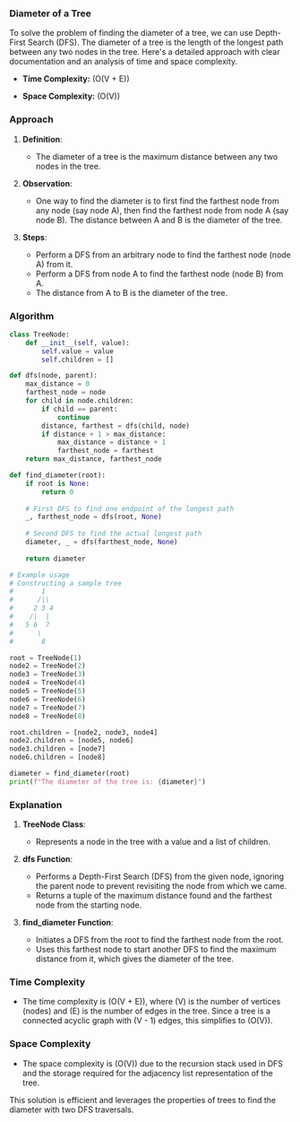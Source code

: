 ### Diameter of a Tree

To solve the problem of finding the diameter of a tree, we can use Depth-First Search (DFS). The diameter of a tree is the length of the longest path between any two nodes in the tree. Here's a detailed approach with clear documentation and an analysis of time and space complexity.

- **Time Complexity:** \(O(V + E)\)

- **Space Complexity:** \(O(V)\)

### Approach

1. **Definition**:
   - The diameter of a tree is the maximum distance between any two nodes in the tree.

2. **Observation**:
   - One way to find the diameter is to first find the farthest node from any node (say node A), then find the farthest node from node A (say node B). The distance between A and B is the diameter of the tree.

3. **Steps**:
   - Perform a DFS from an arbitrary node to find the farthest node (node A) from it.
   - Perform a DFS from node A to find the farthest node (node B) from A.
   - The distance from A to B is the diameter of the tree.

### Algorithm

```python
class TreeNode:
    def __init__(self, value):
        self.value = value
        self.children = []

def dfs(node, parent):
    max_distance = 0
    farthest_node = node
    for child in node.children:
        if child == parent:
            continue
        distance, farthest = dfs(child, node)
        if distance + 1 > max_distance:
            max_distance = distance + 1
            farthest_node = farthest
    return max_distance, farthest_node

def find_diameter(root):
    if root is None:
        return 0
    
    # First DFS to find one endpoint of the longest path
    _, farthest_node = dfs(root, None)
    
    # Second DFS to find the actual longest path
    diameter, _ = dfs(farthest_node, None)
    
    return diameter

# Example usage
# Constructing a sample tree
#       1
#      /|\
#     2 3 4
#    /|  |
#   5 6  7
#      \
#       8

root = TreeNode(1)
node2 = TreeNode(2)
node3 = TreeNode(3)
node4 = TreeNode(4)
node5 = TreeNode(5)
node6 = TreeNode(6)
node7 = TreeNode(7)
node8 = TreeNode(8)

root.children = [node2, node3, node4]
node2.children = [node5, node6]
node3.children = [node7]
node6.children = [node8]

diameter = find_diameter(root)
print(f"The diameter of the tree is: {diameter}")
```

### Explanation

1. **TreeNode Class**:
   - Represents a node in the tree with a value and a list of children.

2. **dfs Function**:
   - Performs a Depth-First Search (DFS) from the given node, ignoring the parent node to prevent revisiting the node from which we came.
   - Returns a tuple of the maximum distance found and the farthest node from the starting node.

3. **find_diameter Function**:
   - Initiates a DFS from the root to find the farthest node from the root.
   - Uses this farthest node to start another DFS to find the maximum distance from it, which gives the diameter of the tree.

### Time Complexity

- The time complexity is \(O(V + E)\), where \(V\) is the number of vertices (nodes) and \(E\) is the number of edges in the tree. Since a tree is a connected acyclic graph with \(V - 1\) edges, this simplifies to \(O(V)\).

### Space Complexity

- The space complexity is \(O(V)\) due to the recursion stack used in DFS and the storage required for the adjacency list representation of the tree.

This solution is efficient and leverages the properties of trees to find the diameter with two DFS traversals.